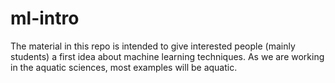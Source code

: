 # ml-intro

The material in this repo is intended to give interested people (mainly students) a first idea about machine learning techniques. As we are working in the aquatic sciences, most examples will be aquatic.
